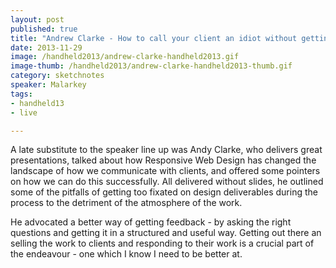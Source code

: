 ```yaml
---
layout: post
published: true
title: "Andrew Clarke - How to call your client an idiot without getting fired"
date: 2013-11-29
image: /handheld2013/andrew-clarke-handheld2013.gif
image-thumb: /handheld2013/andrew-clarke-handheld2013-thumb.gif
category: sketchnotes
speaker: Malarkey
tags:
- handheld13
- live

---
```


A late substitute to the speaker line up was Andy Clarke, who delivers great presentations, talked about how Responsive Web Design has changed the landscape of how we communicate with clients, and offered some pointers on how we can do this successfully. All delivered without slides, he outlined some of the pitfalls of getting too fixated on design deliverables during the process to the detriment of the atmosphere of the work.

He advocated a better way of getting feedback - by asking the right questions and getting it in a structured and useful way. Getting out there an selling the work to clients and responding to their work is a crucial part of the endeavour - one which I know I need to be better at.
